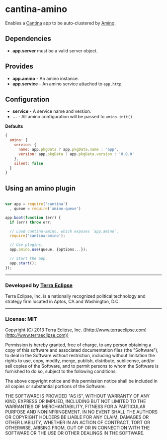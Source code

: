 cantina-amino
=============

Enables a [Cantina](https://github.com/cantina/cantina) app to be auto-clustered
by [Amino](https://github.com/amino/amino).

Dependencies
------------
- **app.server** must be a valid server object.

Provides
--------
- **app.amino** - An amino instance.
- **app.service** - An amino service attached to `app.http`.

Configuration
-------------
- **service** - A service name and version.
- **...** - All amino configuration will be passed to `amino.init()`.

**Defaults**

```js
{
  amino: {
    service: {
      name: app.pkgData ? app.pkgData.name : 'app',
      version: app.pkgData ? app.pkgData.version : '0.0.0'
    },
    silent: false
  }
}
```

Using an amino plugin
-----------------------------

```js

var app = require('cantina')
  , queue = require('amino-queue')

app.boot(function (err) {
  if (err) throw err;

  // Load cantina-amino, which exposes `app.amino`.
  require('cantina-amino');

  // Use plugins.
  app.amino.use(queue, {options...});

  // Start the app.
  app.start();
});
```

- - -

### Developed by [Terra Eclipse](http://www.terraeclipse.com)
Terra Eclipse, Inc. is a nationally recognized political technology and
strategy firm located in Aptos, CA and Washington, D.C.

- - -

### License: MIT
Copyright (C) 2013 Terra Eclipse, Inc. ([http://www.terraeclipse.com](http://www.terraeclipse.com))

Permission is hereby granted, free of charge, to any person obtaining a copy
of this software and associated documentation files (the "Software"), to deal
in the Software without restriction, including without limitation the rights
to use, copy, modify, merge, publish, distribute, sublicense, and/or sell
copies of the Software, and to permit persons to whom the Software is furnished
to do so, subject to the following conditions:

The above copyright notice and this permission notice shall be included in
all copies or substantial portions of the Software.

THE SOFTWARE IS PROVIDED "AS IS", WITHOUT WARRANTY OF ANY KIND, EXPRESS OR
IMPLIED, INCLUDING BUT NOT LIMITED TO THE WARRANTIES OF MERCHANTABILITY,
FITNESS FOR A PARTICULAR PURPOSE AND NONINFRINGEMENT. IN NO EVENT SHALL THE
AUTHORS OR COPYRIGHT HOLDERS BE LIABLE FOR ANY CLAIM, DAMAGES OR OTHER
LIABILITY, WHETHER IN AN ACTION OF CONTRACT, TORT OR OTHERWISE, ARISING FROM,
OUT OF OR IN CONNECTION WITH THE SOFTWARE OR THE USE OR OTHER DEALINGS IN THE
SOFTWARE.